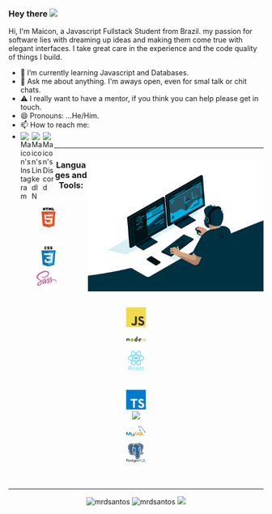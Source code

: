 ### Hey there <img src="https://media.giphy.com/media/hvRJCLFzcasrR4ia7z/giphy.gif" width="25px">

Hi, I'm Maicon, a Javascript Fullstack Student from Brazil. my passion for software lies with dreaming up ideas and making them come true with elegant interfaces. I take great care in the experience and the code quality of things I build.

-   🌱 I’m currently learning Javascript and Databases.
-   💬 Ask me about anything. I'm aways open, even for smal talk or chit chats.
-   :warning: I really want to have a mentor, if you think you can help please get in touch.
-   😄 Pronouns: ...He/Him.
-   📫 How to reach me:
-   
    <a href="https://www.instagram.com/santosdomaicon/">
    <img align="left" alt="Maicon's Instagram" width="22px" src="https://img.icons8.com/color/48/null/instagram-new--v1.png" />
    </a>
    <a href="https://www.linkedin.com/in/maiconrdsantos/">
    <img align="left" alt="Maicon's LinkedIN" width="22px" src="https://img.icons8.com/color/48/null/linkedin-circled--v1.png" />
    </a>
    <a href="https://discord.gg/ngXWMy7">
    <img align="left" alt="Maicon's Discord" width="22px" src="https://img.icons8.com/ultraviolet/40/null/discord--v2.png"/>
    </a>
    <br>

<hr>

<div align="center">
<img align="right" alt="GIF" src="https://raw.githubusercontent.com/mrdsantos/mrdsantos/main/media/img/developer.gif" height="260" />

### Languages and Tools:

<div align="center">
<div align="center">
<div align="center">
<div align="center">
<div align="center">
<div align="center">
<code>
<img height="40" src="https://raw.githubusercontent.com/devicons/devicon/master/icons/html5/html5-original-wordmark.svg"/>
</code> <br>
</div>
<code>
<img height="40" src="https://raw.githubusercontent.com/devicons/devicon/master/icons/css3/css3-original-wordmark.svg"/>
<img height="40" src="https://raw.githubusercontent.com/devicons/devicon/master/icons/sass/sass-original.svg"/> 
</code> <br>
</div>
<code>
<img height="40" src="https://raw.githubusercontent.com/devicons/devicon/master/icons/javascript/javascript-original.svg"/>
<img height="40" src="https://raw.githubusercontent.com/devicons/devicon/master/icons/nodejs/nodejs-original-wordmark.svg"/>
<img height="40" src="https://raw.githubusercontent.com/devicons/devicon/master/icons/react/react-original-wordmark.svg"/>
</code><br>
</div>
<code>
<img height="40" src="https://raw.githubusercontent.com/devicons/devicon/master/icons/typescript/typescript-original.svg"/>
<img height="40" src="https://www.vectorlogo.zone/logos/git-scm/git-scm-icon.svg"/>
<img height="40" src="https://raw.githubusercontent.com/devicons/devicon/master/icons/mysql/mysql-original-wordmark.svg"/>
<img height="40" src="https://raw.githubusercontent.com/devicons/devicon/master/icons/postgresql/postgresql-original-wordmark.svg"/>
</code><br>
</div>
<br>
</div>
</div>
</div>

<hr>

<div>
<p align="center">
	<img style="height: 23vh;" src="https://github-readme-stats.vercel.app/api/top-langs?username=mrdsantos&show_icons=true&theme=material-palenight&locale=en" alt="mrdsantos" />
	<img style="height: 23vh;" src="https://github-readme-stats.vercel.app/api?username=mrdsantos&show_icons=true&theme=material-palenight&locale=en" alt="mrdsantos" />
  <img src="http://github-profile-summary-cards.vercel.app/api/cards/profile-details?username=mrdsantos&theme=monokai">
</div>
